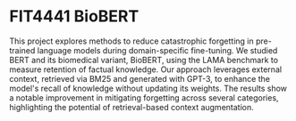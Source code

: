 # FIT4441 BioBERT
This project explores methods to reduce catastrophic forgetting in pre-trained language models during domain-specific fine-tuning. We studied BERT and its biomedical variant, BioBERT, using the LAMA benchmark to measure retention of factual knowledge. Our approach leverages external context, retrieved via BM25 and generated with GPT-3, to enhance the model's recall of knowledge without updating its weights. The results show a notable improvement in mitigating forgetting across several categories, highlighting the potential of retrieval-based context augmentation​.
